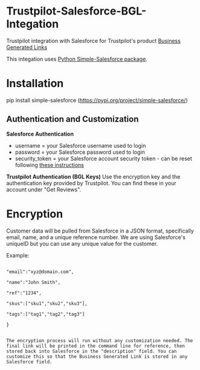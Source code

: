 # Trustpilot-Salesforce-BGL-Integation
Trustpilot integration with Salesforce for Trustpilot's product [Business Generated Links](https://support.trustpilot.com/hc/en-us/articles/115004145087--Business-Generated-Links-for-developers-)

This integation uses [Python Simple-Salesforce package](https://pypi.org/project/simple-salesforce/). 

# Installation 
pip install simple-salesforce (https://pypi.org/project/simple-salesforce/)

## Authentication and Customization
**Salesforce Authentication**
- username = your Salesforce username used to login 
- password = your Salesforce password used to login
- security_token = your Salesforce account security token - can be reset following [these instructions](https://onlinehelp.coveo.com/en/ces/7.0/administrator/getting_the_security_token_for_your_salesforce_account.htm)

**Trustpilot Authentication (BGL Keys)**
Use the encryption key and the authentication key provided by Trustpilot. You can find these in your account under "Get Reviews". 

# Encryption
Customer data will be pulled from Salesforce in a JSON format, specifically email, name, and a unique reference number. We are using Salesforce's uniqueID but you can use any unique value for the customer. 

Example:
```{

"email":"xyz@domain.com",

"name":"John Smith",

"ref":"1234",

"skus":["sku1","sku2","sku3"],

"tags":["tag1","tag2","tag3"]

}


The encryption process will run without any customization needed. The final link will be printed in the command line for reference, then stored back into Salesforce in the "description" field. You can customize this so that the Business Generated Link is stored in any Salesforce field. 
